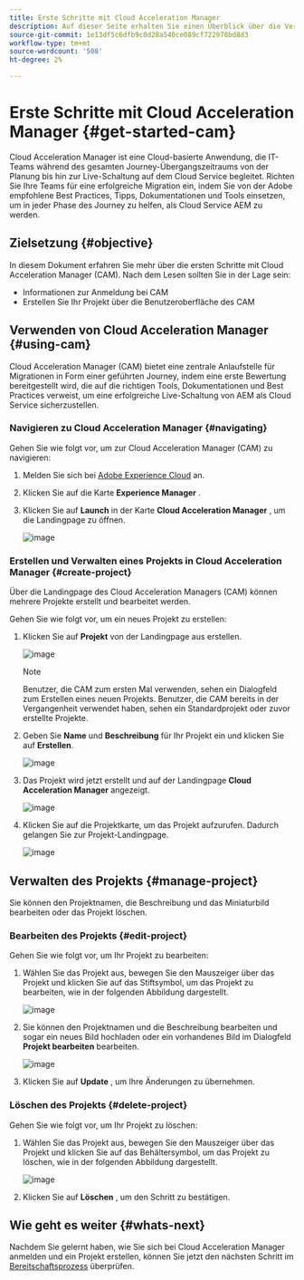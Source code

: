 ```yaml
---
title: Erste Schritte mit Cloud Acceleration Manager
description: Auf dieser Seite erhalten Sie einen Überblick über die Verwendung und die ersten Schritte mit Cloud Acceleration Manager.
source-git-commit: 1e13df5c6dfb9c0d28a540ce089cf722978bd8d3
workflow-type: tm+mt
source-wordcount: '508'
ht-degree: 2%

---
```



# Erste Schritte mit Cloud Acceleration Manager {#get-started-cam}

Cloud Acceleration Manager ist eine Cloud-basierte Anwendung, die IT-Teams während des gesamten Journey-Übergangszeitraums von der Planung bis hin zur Live-Schaltung auf dem Cloud Service begleitet. Richten Sie Ihre Teams für eine erfolgreiche Migration ein, indem Sie von der Adobe empfohlene Best Practices, Tipps, Dokumentationen und Tools einsetzen, um in jeder Phase des Journey zu helfen, als Cloud Service AEM zu werden.

## Zielsetzung {#objective}

In diesem Dokument erfahren Sie mehr über die ersten Schritte mit Cloud Acceleration Manager (CAM). Nach dem Lesen sollten Sie in der Lage sein:

* Informationen zur Anmeldung bei CAM
* Erstellen Sie Ihr Projekt über die Benutzeroberfläche des CAM

## Verwenden von Cloud Acceleration Manager {#using-cam}

Cloud Acceleration Manager (CAM) bietet eine zentrale Anlaufstelle für Migrationen in Form einer geführten Journey, indem eine erste Bewertung bereitgestellt wird, die auf die richtigen Tools, Dokumentationen und Best Practices verweist, um eine erfolgreiche Live-Schaltung von AEM als Cloud Service sicherzustellen.

### Navigieren zu Cloud Acceleration Manager {#navigating}

Gehen Sie wie folgt vor, um zur Cloud Acceleration Manager (CAM) zu navigieren:

1. Melden Sie sich bei [Adobe Experience Cloud](https://experience.adobe.com) an.

1. Klicken Sie auf die Karte **Experience Manager** .

1. Klicken Sie auf **Launch** in der Karte **Cloud Acceleration Manager** , um die Landingpage zu öffnen.

   ![image](/help/move-to-cloud-service/cloud-acceleration-manager/assets/cam-1.png)

### Erstellen und Verwalten eines Projekts in Cloud Acceleration Manager {#create-project}

Über die Landingpage des Cloud Acceleration Managers (CAM) können mehrere Projekte erstellt und bearbeitet werden.

Gehen Sie wie folgt vor, um ein neues Projekt zu erstellen:

1. Klicken Sie auf **Projekt** von der Landingpage aus erstellen.

   ![image](/help/move-to-cloud-service/cloud-acceleration-manager/assets/cam-2.png)

   >[!NOTE]
   >Benutzer, die CAM zum ersten Mal verwenden, sehen ein Dialogfeld zum Erstellen eines neuen Projekts. Benutzer, die CAM bereits in der Vergangenheit verwendet haben, sehen ein Standardprojekt oder zuvor erstellte Projekte.

1. Geben Sie **Name** und **Beschreibung** für Ihr Projekt ein und klicken Sie auf **Erstellen**.

   ![image](/help/move-to-cloud-service/cloud-acceleration-manager/assets/cam-3.png)

1. Das Projekt wird jetzt erstellt und auf der Landingpage **Cloud Acceleration Manager** angezeigt.

   ![image](/help/move-to-cloud-service/cloud-acceleration-manager/assets/cam-landing.png)

1. Klicken Sie auf die Projektkarte, um das Projekt aufzurufen. Dadurch gelangen Sie zur Projekt-Landingpage.

   ![image](/help/move-to-cloud-service/cloud-acceleration-manager/assets/cam-5.png)

## Verwalten des Projekts {#manage-project}

Sie können den Projektnamen, die Beschreibung und das Miniaturbild bearbeiten oder das Projekt löschen.

### Bearbeiten des Projekts {#edit-project}

Gehen Sie wie folgt vor, um Ihr Projekt zu bearbeiten:

1. Wählen Sie das Projekt aus, bewegen Sie den Mauszeiger über das Projekt und klicken Sie auf das Stiftsymbol, um das Projekt zu bearbeiten, wie in der folgenden Abbildung dargestellt.

   ![image](/help/move-to-cloud-service/cloud-acceleration-manager/assets/cam-4.png)

1. Sie können den Projektnamen und die Beschreibung bearbeiten und sogar ein neues Bild hochladen oder ein vorhandenes Bild im Dialogfeld **Projekt bearbeiten** bearbeiten.

   ![image](/help/move-to-cloud-service/cloud-acceleration-manager/assets/cam-edit.png)

1. Klicken Sie auf **Update** , um Ihre Änderungen zu übernehmen.

### Löschen des Projekts {#delete-project}

Gehen Sie wie folgt vor, um Ihr Projekt zu löschen:

1. Wählen Sie das Projekt aus, bewegen Sie den Mauszeiger über das Projekt und klicken Sie auf das Behältersymbol, um das Projekt zu löschen, wie in der folgenden Abbildung dargestellt.

   ![image](/help/move-to-cloud-service/cloud-acceleration-manager/assets/cam-4.png)

1. Klicken Sie auf **Löschen** , um den Schritt zu bestätigen.

## Wie geht es weiter {#whats-next}

Nachdem Sie gelernt haben, wie Sie sich bei Cloud Acceleration Manager anmelden und ein Projekt erstellen, können Sie jetzt den nächsten Schritt im [Bereitschaftsprozess](https://experienceleague.adobe.com/docs/experience-manager-cloud-service/moving/cloud-acceleration-manager/using-cam/cam-readiness-phase.html?lang=en) überprüfen.

